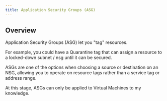 ```yaml
---
title: Application Security Groups (ASG)
---
```


## Overview

Application Security Groups (ASG) let you "tag" resources.

For example, you could have a Quarantine tag that can assign a resource to a locked-down subnet / nsg until it can be secured.

ASGs are one of the options when choosing a source or destination on an NSG, allowing you to operate on resource tags rather than a service tag or address range.

At this stage, ASGs can only be applied to Virtual Machines to my knowledge.
